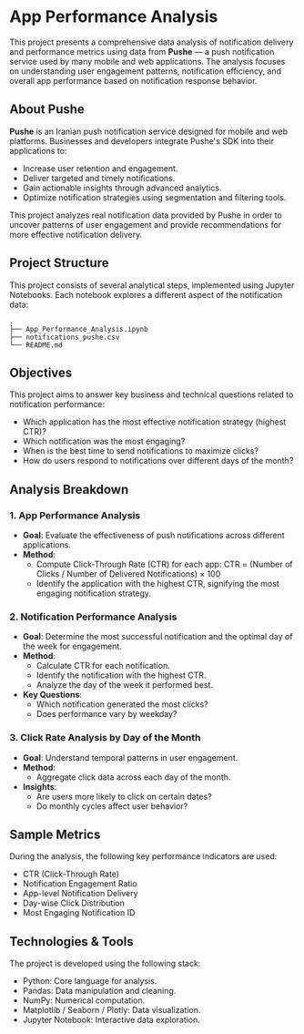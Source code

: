 # App Performance Analysis

This project presents a comprehensive data analysis of notification delivery and performance metrics using data from **Pushe** — a push notification service used by many mobile and web applications. The analysis focuses on understanding user engagement patterns, notification efficiency, and overall app performance based on notification response behavior.

## About Pushe

**Pushe** is an Iranian push notification service designed for mobile and web platforms. Businesses and developers integrate Pushe's SDK into their applications to:

- Increase user retention and engagement.
- Deliver targeted and timely notifications.
- Gain actionable insights through advanced analytics.
- Optimize notification strategies using segmentation and filtering tools.

This project analyzes real notification data provided by Pushe in order to uncover patterns of user engagement and provide recommendations for more effective notification delivery.

## Project Structure

This project consists of several analytical steps, implemented using Jupyter Notebooks. Each notebook explores a different aspect of the notification data:

```
.
├── App_Performance_Analysis.ipynb
├── notifications_pushe.csv
└── README.md
```

## Objectives

This project aims to answer key business and technical questions related to notification performance:

- Which application has the most effective notification strategy (highest CTR)?
- Which notification was the most engaging?
- When is the best time to send notifications to maximize clicks?
- How do users respond to notifications over different days of the month?

## Analysis Breakdown

### 1. App Performance Analysis

- **Goal**: Evaluate the effectiveness of push notifications across different applications.
- **Method**:
  - Compute Click-Through Rate (CTR) for each app:
    CTR = (Number of Clicks / Number of Delivered Notifications) × 100
  - Identify the application with the highest CTR, signifying the most engaging notification strategy.

### 2. Notification Performance Analysis

- **Goal**: Determine the most successful notification and the optimal day of the week for engagement.
- **Method**:
  - Calculate CTR for each notification.
  - Identify the notification with the highest CTR.
  - Analyze the day of the week it performed best.
- **Key Questions**:
  - Which notification generated the most clicks?
  - Does performance vary by weekday?

### 3. Click Rate Analysis by Day of the Month

- **Goal**: Understand temporal patterns in user engagement.
- **Method**:
  - Aggregate click data across each day of the month.
- **Insights**:
  - Are users more likely to click on certain dates?
  - Do monthly cycles affect user behavior?

## Sample Metrics

During the analysis, the following key performance indicators are used:

- CTR (Click-Through Rate)
- Notification Engagement Ratio
- App-level Notification Delivery
- Day-wise Click Distribution
- Most Engaging Notification ID

## Technologies & Tools

The project is developed using the following stack:

- Python: Core language for analysis.
- Pandas: Data manipulation and cleaning.
- NumPy: Numerical computation.
- Matplotlib / Seaborn / Plotly: Data visualization.
- Jupyter Notebook: Interactive data exploration.
